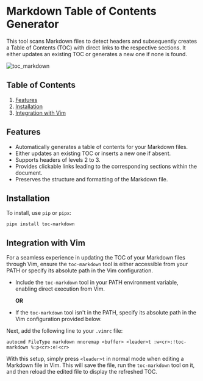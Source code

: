# Markdown Table of Contents Generator

This tool scans Markdown files to detect headers and subsequently creates a Table of Contents (TOC) with direct links to the respective sections. It either updates an existing TOC or generates a new one if none is found.

![toc_markdown](https://github.com/sderev/toc-markdown/assets/24412384/a733d430-40fd-4671-b22f-cdc3dcf7bf52)

<!-- TOC -->
## Table of Contents

1. [Features](#features)
1. [Installation](#installation)
1. [Integration with Vim](#integration-with-vim)
<!-- /TOC -->

## Features

* Automatically generates a table of contents for your Markdown files.
* Either updates an existing TOC or inserts a new one if absent.
* Supports headers of levels 2 to 3.
* Provides clickable links leading to the corresponding sections within the document.
* Preserves the structure and formatting of the Markdown file.

## Installation

To install, use `pip` or `pipx`:

```shell
pipx install toc-markdown
```

## Integration with Vim

For a seamless experience in updating the TOC of your Markdown files through Vim, ensure the `toc-markdown` tool is either accessible from your PATH or specify its absolute path in the Vim configuration.

* Include the `toc-markdown` tool in your PATH environment variable, enabling direct execution from Vim.

   **OR**

* If the `toc-markdown` tool isn't in the PATH, specify its absolute path in the Vim configuration provided below. 

Next, add the following line to your `.vimrc` file:

```vim
autocmd FileType markdown nnoremap <buffer> <leader>t :w<cr>:!toc-markdown %:p<cr>:e!<cr>
```

With this setup, simply press `<leader>t` in normal mode when editing a Markdown file in Vim. This will save the file, run the `toc-markdown` tool on it, and then reload the edited file to display the refreshed TOC.
